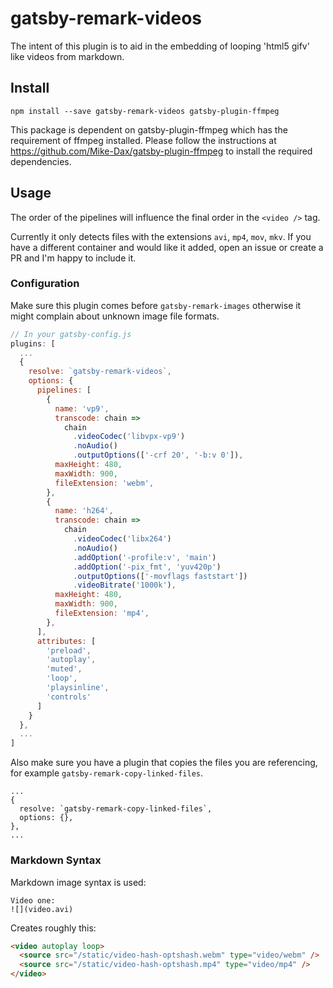 # gatsby-remark-videos

The intent of this plugin is to aid in the embedding of looping 'html5 gifv'
like videos from markdown.

## Install

`npm install --save gatsby-remark-videos gatsby-plugin-ffmpeg`

This package is dependent on gatsby-plugin-ffmpeg which has the requirement of ffmpeg installed. Please follow the instructions at https://github.com/Mike-Dax/gatsby-plugin-ffmpeg to install the required dependencies.

## Usage

The order of the pipelines will influence the final order in the `<video />`
tag.

Currently it only detects files with the extensions `avi`, `mp4`, `mov`, `mkv`. If you have a different container and would like it added, open an issue or create a PR and I'm happy to include it.

### Configuration

Make sure this plugin comes before `gatsby-remark-images` otherwise it might complain about unknown image file formats.

```javascript
// In your gatsby-config.js
plugins: [
  ...
  {
    resolve: `gatsby-remark-videos`,
    options: {
      pipelines: [
        {
          name: 'vp9',
          transcode: chain =>
            chain
              .videoCodec('libvpx-vp9')
              .noAudio()
              .outputOptions(['-crf 20', '-b:v 0']),
          maxHeight: 480,
          maxWidth: 900,
          fileExtension: 'webm',
        },
        {
          name: 'h264',
          transcode: chain =>
            chain
              .videoCodec('libx264')
              .noAudio()
              .addOption('-profile:v', 'main')
              .addOption('-pix_fmt', 'yuv420p')
              .outputOptions(['-movflags faststart'])
              .videoBitrate('1000k'),
          maxHeight: 480,
          maxWidth: 900,
          fileExtension: 'mp4',
        },
      ],
      attributes: [
        'preload',
        'autoplay',
        'muted',
        'loop',
        'playsinline',
        'controls'
      ]
    }
  },
  ...
]
```

Also make sure you have a plugin that copies the files you are referencing, for example `gatsby-remark-copy-linked-files`.

```
...
{
  resolve: `gatsby-remark-copy-linked-files`,
  options: {},
},
...
```

### Markdown Syntax

Markdown image syntax is used:

```
Video one:
![](video.avi)
```

Creates roughly this:

```html
<video autoplay loop>
  <source src="/static/video-hash-optshash.webm" type="video/webm" />
  <source src="/static/video-hash-optshash.mp4" type="video/mp4" />
</video>
```

